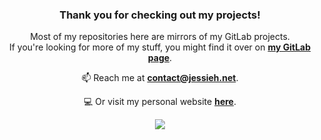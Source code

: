 <h3 align="center">Thank you for checking out my projects!</h3> 

<p align="center">
  Most of my repositories here are mirrors of my GitLab projects.
  <br />
  If you're looking for more of my stuff, you might find it over on <a href="https://gitlab.com/jessieh"><strong>my GitLab page</strong></a>.
</p>

<p align="center">📫  Reach me at <a href="mailto:contact@jessieh.net"><strong>contact@jessieh.net</strong></a>.</p>

<p align="center">💻  Or visit my personal website <a href="https://jessieh.net"><strong>here</strong></a>.</p>

<p align="center">
  <img src="https://github-readme-stats.vercel.app/api?username=jessiehildebrandt" />
</p>
